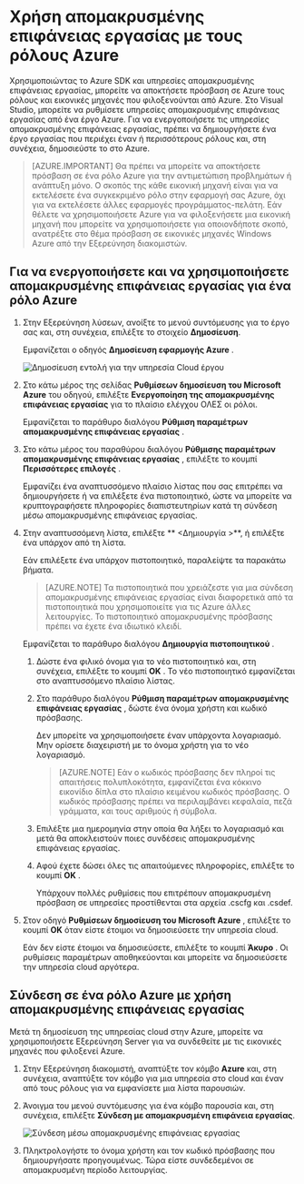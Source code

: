 <properties 
   pageTitle="Χρήση απομακρυσμένης επιφάνειας εργασίας με τους ρόλους Azure | Microsoft Azure"
   description="Χρήση απομακρυσμένης επιφάνειας εργασίας με τους ρόλους Azure"
   services="visual-studio-online"
   documentationCenter="na"
   authors="TomArcher"
   manager="douge"
   editor="" />
<tags 
   ms.service="multiple"
   ms.devlang="multiple"
   ms.topic="article"
   ms.tgt_pltfrm="na"
   ms.workload="na"
   ms.date="08/15/2016"
   ms.author="tarcher" />

# <a name="using-remote-desktop-with-azure-roles"></a>Χρήση απομακρυσμένης επιφάνειας εργασίας με τους ρόλους Azure

Χρησιμοποιώντας το Azure SDK και υπηρεσίες απομακρυσμένης επιφάνειας εργασίας, μπορείτε να αποκτήσετε πρόσβαση σε Azure τους ρόλους και εικονικές μηχανές που φιλοξενούνται από Azure. Στο Visual Studio, μπορείτε να ρυθμίσετε υπηρεσίες απομακρυσμένης επιφάνειας εργασίας από ένα έργο Azure. Για να ενεργοποιήσετε τις υπηρεσίες απομακρυσμένης επιφάνειας εργασίας, πρέπει να δημιουργήσετε ένα έργο εργασίας που περιέχει έναν ή περισσότερους ρόλους και, στη συνέχεια, δημοσιεύστε το στο Azure.

>[AZURE.IMPORTANT] Θα πρέπει να μπορείτε να αποκτήσετε πρόσβαση σε ένα ρόλο Azure για την αντιμετώπιση προβλημάτων ή ανάπτυξη μόνο. Ο σκοπός της κάθε εικονική μηχανή είναι για να εκτελέσετε ένα συγκεκριμένο ρόλο στην εφαρμογή σας Azure, όχι για να εκτελέσετε άλλες εφαρμογές προγράμματος-πελάτη. Εάν θέλετε να χρησιμοποιήσετε Azure για να φιλοξενήσετε μια εικονική μηχανή που μπορείτε να χρησιμοποιήσετε για οποιονδήποτε σκοπό, ανατρέξτε στο θέμα πρόσβαση σε εικονικές μηχανές Windows Azure από την Εξερεύνηση διακομιστών.

## <a name="to-enable-and-use-remote-desktop-for-an-azure-role"></a>Για να ενεργοποιήσετε και να χρησιμοποιήσετε απομακρυσμένης επιφάνειας εργασίας για ένα ρόλο Azure

1. Στην Εξερεύνηση λύσεων, ανοίξτε το μενού συντόμευσης για το έργο σας και, στη συνέχεια, επιλέξτε το στοιχείο **Δημοσίευση**.

    Εμφανίζεται ο οδηγός **Δημοσίευση εφαρμογής Azure** .

    ![Δημοσίευση εντολή για την υπηρεσία Cloud έργου](./media/vs-azure-tools-remote-desktop-roles/IC799161.png)

1. Στο κάτω μέρος της σελίδας **Ρυθμίσεων δημοσίευση του Microsoft Azure** του οδηγού, επιλέξτε **Ενεργοποίηση της απομακρυσμένης επιφάνειας εργασίας** για το πλαίσιο ελέγχου ΟΛΕΣ οι ρόλοι. 

    Εμφανίζεται το παράθυρο διαλόγου **Ρύθμιση παραμέτρων απομακρυσμένης επιφάνειας εργασίας** .

1. Στο κάτω μέρος του παραθύρου διαλόγου **Ρύθμισης παραμέτρων απομακρυσμένης επιφάνειας εργασίας** , επιλέξτε το κουμπί **Περισσότερες επιλογές** . 
 
    Εμφανίζει ένα αναπτυσσόμενο πλαίσιο λίστας που σας επιτρέπει να δημιουργήσετε ή να επιλέξετε ένα πιστοποιητικό, ώστε να μπορείτε να κρυπτογραφήσετε πληροφορίες διαπιστευτηρίων κατά τη σύνδεση μέσω απομακρυσμένης επιφάνειας εργασίας.

1. Στην αναπτυσσόμενη λίστα, επιλέξτε ** &lt;Δημιουργία >**, ή επιλέξτε ένα υπάρχον από τη λίστα. 

    Εάν επιλέξετε ένα υπάρχον πιστοποιητικό, παραλείψτε τα παρακάτω βήματα.

    >[AZURE.NOTE] Τα πιστοποιητικά που χρειάζεστε για μια σύνδεση απομακρυσμένης επιφάνειας εργασίας είναι διαφορετικά από τα πιστοποιητικά που χρησιμοποιείτε για τις Azure άλλες λειτουργίες. Το πιστοποιητικό απομακρυσμένης πρόσβασης πρέπει να έχετε ένα ιδιωτικό κλειδί.

    Εμφανίζεται το παράθυρο διαλόγου **Δημιουργία πιστοποιητικού** .

    1. Δώστε ένα φιλικό όνομα για το νέο πιστοποιητικό και, στη συνέχεια, επιλέξτε το κουμπί **OK** . Το νέο πιστοποιητικό εμφανίζεται στο αναπτυσσόμενο πλαίσιο λίστας.

    1. Στο παράθυρο διαλόγου **Ρύθμιση παραμέτρων απομακρυσμένης επιφάνειας εργασίας** , δώστε ένα όνομα χρήστη και κωδικό πρόσβασης.
    
        Δεν μπορείτε να χρησιμοποιήσετε έναν υπάρχοντα λογαριασμό. Μην ορίσετε διαχειριστή με το όνομα χρήστη για το νέο λογαριασμό.

        >[AZURE.NOTE] Εάν ο κωδικός πρόσβασης δεν πληροί τις απαιτήσεις πολυπλοκότητα, εμφανίζεται ένα κόκκινο εικονίδιο δίπλα στο πλαίσιο κειμένου κωδικός πρόσβασης. Ο κωδικός πρόσβασης πρέπει να περιλαμβάνει κεφαλαία, πεζά γράμματα, και τους αριθμούς ή σύμβολα.

    1. Επιλέξτε μια ημερομηνία στην οποία θα λήξει το λογαριασμό και μετά θα αποκλειστούν ποιες συνδέσεις απομακρυσμένης επιφάνειας εργασίας.

    1. Αφού έχετε δώσει όλες τις απαιτούμενες πληροφορίες, επιλέξτε το κουμπί **OK** .
    
        Υπάρχουν πολλές ρυθμίσεις που επιτρέπουν απομακρυσμένη πρόσβαση σε υπηρεσίες προστίθενται στα αρχεία .cscfg και .csdef.

1. Στον οδηγό **Ρυθμίσεων δημοσίευση του Microsoft Azure** , επιλέξτε το κουμπί **OK** όταν είστε έτοιμοι να δημοσιεύσετε την υπηρεσία cloud.

    Εάν δεν είστε έτοιμοι να δημοσιεύσετε, επιλέξτε το κουμπί **Άκυρο** . Οι ρυθμίσεις παραμέτρων αποθηκεύονται και μπορείτε να δημοσιεύσετε την υπηρεσία cloud αργότερα.

## <a name="connect-to-an-azure-role-by-using-remote-desktop"></a>Σύνδεση σε ένα ρόλο Azure με χρήση απομακρυσμένης επιφάνειας εργασίας

Μετά τη δημοσίευση της υπηρεσίας cloud στην Azure, μπορείτε να χρησιμοποιήσετε Εξερεύνηση Server για να συνδεθείτε με τις εικονικές μηχανές που φιλοξενεί Azure. 

1. Στην Εξερεύνηση διακομιστή, αναπτύξτε τον κόμβο **Azure** και, στη συνέχεια, αναπτύξτε τον κόμβο για μια υπηρεσία στο cloud και έναν από τους ρόλους για να εμφανίσετε μια λίστα παρουσιών.

1. Άνοιγμα του μενού συντόμευσης για ένα κόμβο παρουσία και, στη συνέχεια, επιλέξτε **Σύνδεση με απομακρυσμένη επιφάνεια εργασίας**.

    ![Σύνδεση μέσω απομακρυσμένης επιφάνειας εργασίας](./media/vs-azure-tools-remote-desktop-roles/IC799162.png)

1. Πληκτρολογήστε το όνομα χρήστη και τον κωδικό πρόσβασης που δημιουργήσατε προηγουμένως. Τώρα είστε συνδεδεμένοι σε απομακρυσμένη περίοδο λειτουργίας.


